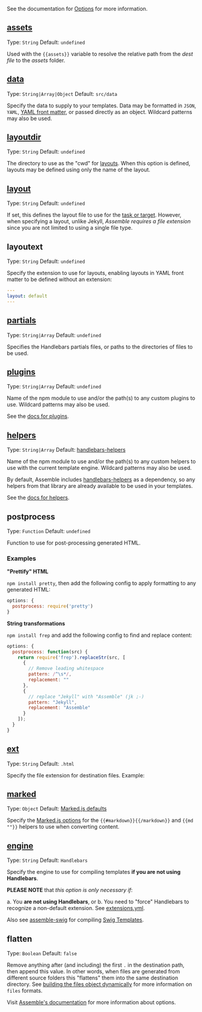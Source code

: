 See the documentation for [Options](http://assemble.io/docs/Options.html) for more information.

## [assets](http://assemble.io/docs/options-assets.html)
Type: `String`
Default: `undefined`

Used with the `{{assets}}` variable to resolve the relative path from the _dest file_ to the _assets_ folder.

## [data](http://assemble.io/docs/options-data.html)
Type: `String|Array|Object`
Default: `src/data`

Specify the data to supply to your templates. Data may be formatted in `JSON`, `YAML`, [YAML front matter](http://assemble.io/docs/YAML-front-matter.html), or passed directly as an object. Wildcard patterns may also be used.

## [layoutdir](http://assemble.io/docs/options-layoutdir.html)
Type: `String`
Default: `undefined`

The directory to use as the "cwd" for [layouts](http://assemble.io/docs/options-layout.html). When this option is defined, layouts may be defined using only the name of the layout.

## [layout](http://assemble.io/docs/options-layout.html)
Type: `String`
Default: `undefined`

If set, this defines the layout file to use for the [task or target][tasks-and-targets]. However, when specifying a layout, unlike Jekyll, _Assemble requires a file extension_ since you are not limited to using a single file type.

## layoutext
Type: `String`
Default: `undefined`

Specify the extension to use for layouts, enabling layouts in YAML front matter to be defined without an extension:

```yaml
---
layout: default
---
```

[tasks-and-targets]: http://gruntjs.com/configuring-tasks#task-configuration-and-targets

## [partials](http://assemble.io/docs/options-partials.html)
Type:  `String|Array`
Default: `undefined`

Specifies the Handlebars partials files, or paths to the directories of files to be used.

## [plugins](http://assemble.io/plugins/)
Type: `String|Array`
Default: `undefined`

Name of the npm module to use and/or the path(s) to any custom plugins to use. Wildcard patterns may also be used.

See the [docs for plugins](http://assemble.io/plugins/).

## [helpers](http://assemble.io/docs/options-helpers.html)
Type: `String|Array`
Default: [handlebars-helpers](http://github.com/assemble/handlebars-helpers)

Name of the npm module to use and/or the path(s) to any custom helpers to use with the current template engine. Wildcard patterns may also be used.

By default, Assemble includes [handlebars-helpers](http://assemble.io/docs/helpers/index.html) as a dependency, so any helpers from that library are already available to be used in your templates.

See the [docs for helpers](http://assemble.io/helpers/).


## postprocess
Type: `Function`
Default: `undefined`

Function to use for post-processing generated HTML. 

### Examples

**"Prettify" HTML**

`npm install pretty`, then add the following config to apply formatting to any generated HTML:

```js
options: {
  postprocess: require('pretty')
}
```

**String transformations**

`npm install frep` and add the following config to find and replace content:

```js
options: {
  postprocess: function(src) {
    return require('frep').replaceStr(src, [
      {
        // Remove leading whitespace
        pattern: /^\s*/,
        replacement: ""
      },
      {
        // replace "Jekyll" with "Assemble" (jk ;-)
        pattern: "Jekyll",
        replacement: "Assemble"
      }
    ]);
  }
}
```

## [ext](http://assemble.io/docs/options-ext.html)
Type: `String`
Default: `.html`

Specify the file extension for destination files. Example:

## [marked](http://assemble.io/docs/options-marked.html)
Type: `Object`
Default: [Marked.js defaults](https://github.com/chjj/marked#options-1)

Specify the [Marked.js options](https://github.com/chjj/marked#options-1) for the `{{#markdown}}{{/markdown}}` and `{{md ""}}` helpers to use when converting content.

## [engine](http://assemble.io/docs/options-engine.html)
Type: `String`
Default: `Handlebars` 

Specify the engine to use for compiling templates **if you are not using Handlebars**.

**PLEASE NOTE** that _this option is only necessary if_:

a. You **are not using Handlebars**, or
b. You need to "force" Handlebars to recognize a non-default extension. See [extensions.yml](./lib/extensions.yml).

Also see [assemble-swig](https://github.com/assemble/assemble-swig) for compiling [Swig Templates](https://github.com/paularmstrong).

## flatten
Type: `Boolean`
Default: `false`

Remove anything after (and including) the first `.` in the destination path, then append this value. In other words, when files are generated from different source folders this "flattens" them into the same destination directory. See [building the files object dynamically](http://gruntjs.com/configuring-tasks#building-the-files-object-dynamically) for more information on `files` formats.


Visit [Assemble's documentation](http://assemble.io) for more information about options.
